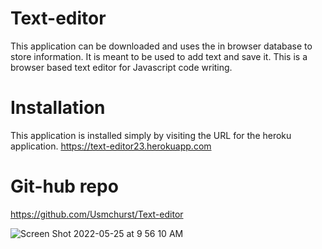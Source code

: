 # Text-editor

This application can be downloaded and uses the in browser database to store information. It is meant to be used to add text and save it.
This is a browser based text editor for Javascript code writing.

# Installation

This application is installed simply by visiting the URL for the heroku application.
https://text-editor23.herokuapp.com

# Git-hub repo
https://github.com/Usmchurst/Text-editor

![Screen Shot 2022-05-25 at 9 56 10 AM](https://user-images.githubusercontent.com/97471253/170280744-aa197aaa-8d8e-4421-8913-a504ec5be6cc.png)
